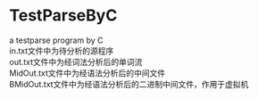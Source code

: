 # TestParseByC<br/>
a testparse program by C<br/>
in.txt文件中为待分析的源程序<br/>
out.txt文件中为经词法分析后的单词流<br/>
MidOut.txt文件中为经语法分析后的中间文件<br/>
BMidOut.txt文件中为经语法分析后的二进制中间文件，作用于虚拟机<br/>
